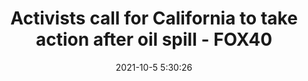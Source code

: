 ---
"title": "Activists call for California to take action after oil spill - FOX40"
"date": "2021-10-5 5:30:26"
"feed_name": "GOOGLENEWSDRILLING"
"feed_website": "https://news.google.com/search?q=drilling%2Bincident&hl=en-US&gl=US&ceid=US:en"
"feed_rss": "https://news.google.com/rss/search?q=drilling%2Bincident&hl=en-US&gl=US&ceid=US:en"
"link": "https://fox40.com/news/california-connection/activists-call-for-california-to-take-action-after-oil-spill/"
"source": "{'href': 'https://fox40.com', 'title': 'FOX40'}"
"file": "_posts/2021-1-1-d0f47a272017a7e2e37879349654e5c0d917858b.md"
"accident": "1"
"drilling": "1"
"dead": "0"
"injured": "0"
"arrested": "0"
"place": "unknown place"
"where": "unknown site"
"causes": "unknown"
"place_uri": "unknown place"
---